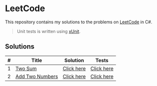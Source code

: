 ﻿# LeetCode

This repository contains my solutions to the problems on [LeetCode](https://leetcode.com/) in C#.

> Unit tests is written using [xUnit](https://xunit.net/).

## Solutions

| # | Title                                                             | Solution                                           | Tests                                                 |
|---|-------------------------------------------------------------------|----------------------------------------------------|-------------------------------------------------------|
| 1 | [Two Sum](https://leetcode.com/problems/two-sum/)                 | [Click here](./src/Problems/Solutions/Problem1.cs) | [Click here](./test/Problems.Tests/Tests/Problem1.cs) |
| 2 | [Add Two Numbers](https://leetcode.com/problems/add-two-numbers/) | [Click here](./src/Problems/Solutions/Problem2.cs) | [Click here](./test/Problems.Tests/Tests/Problem2.cs) |